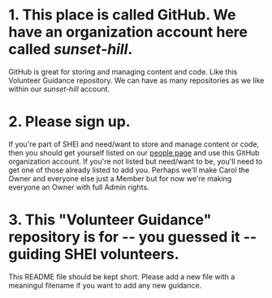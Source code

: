 # 1. This place is called GitHub. We have an organization account here called *sunset-hill*.

GitHub is great for storing and managing content and code. Like this Volunteer Guidance repository. We can have as many repositories as we like within our *sunset-hill* account.

# 2. Please sign up.

If you're part of SHEI and need/want to store and manage content or code, then you should get yourself listed on our [people page](https://github.com/orgs/sunset-hill/people) and use this GitHub organization account. If you're not listed but need/want to be, you'll need to get one of those already listed to add you. Perhaps we'll make Carol the Owner and everyone else just a Member but for now we're making everyone an Owner with full Admin rights.

# 3. This "Volunteer Guidance" repository is for -- you guessed it -- guiding SHEI volunteers.

This README file should be kept short. Please add a new file with a meaningul filename if you want to add any new guidance.

